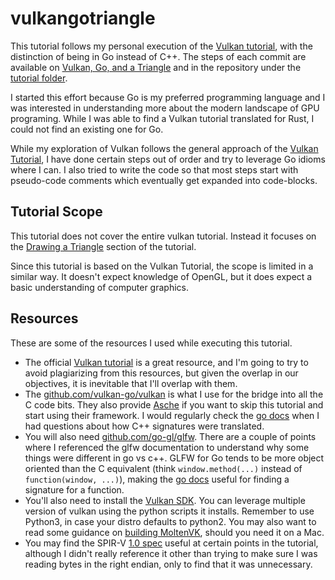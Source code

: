 # vulkangotriangle

This tutorial follows my personal execution of the [Vulkan tutorial](https://vulkan-tutorial.com/), with the distinction of being in Go instead of C++. The steps of each commit are available on [Vulkan, Go, and a Triangle](https://virtsoftcrazy.blogspot.com/2021/10/vulcan-go-and-triangle-part-1.html) and in the repository under the [tutorial folder](https://github.com/ibd1279/vulkangotutorial/tree/main/tutorial).

I started this effort because Go is my preferred programming language and I was interested in understanding more about the modern landscape of GPU programing. While I was able to find a Vulkan tutorial translated for Rust, I could not find an existing one for Go.

While my exploration of Vulkan follows the general approach of the [Vulkan Tutorial](https://vulkan-tutorial.com/), I have done certain steps out of order and try to leverage Go idioms where I can. I also tried to write the code so that most steps start with pseudo-code comments which eventually get expanded into code-blocks.

## Tutorial Scope

This tutorial does not cover the entire vulkan tutorial. Instead it focuses on the [Drawing a Triangle](https://vulkan-tutorial.com/Drawing_a_triangle/Setup/Base_code) section of the tutorial.

Since this tutorial is based on the Vulkan Tutorial, the scope is limited in a similar way. It doesn't expect knowledge of OpenGL, but it does expect a basic understanding of computer graphics.

## Resources

These are some of the resources I used while executing this tutorial.

* The official [Vulkan tutorial](https://vulkan-tutorial.com/) is a great resource, and I'm going to try to avoid plagiarizing from this resources, but given the overlap in our objectives, it is inevitable that I'll overlap with them.
* The [github.com/vulkan-go/vulkan](https://github.com/vulkan-go/vulkan) is what I use for the bridge into all the C code bits. They also provide [Asche](https://github.com/vulkan-go/asche) if you want to skip this tutorial and start using their framework. I would regularly check the [go docs](https://pkg.go.dev/github.com/vulkan-go/vulkan) when I had questions about how C++ signatures were translated.
* You will also need [github.com/go-gl/glfw](https://github.com/go-gl/glfw). There are a couple of points where I referenced the glfw documentation to understand why some things were different in go vs c++. GLFW for Go tends to be more object oriented than the C equivalent (think `window.method(...)` instead of  `function(window, ...)`), making the [go docs](https://pkg.go.dev/github.com/go-gl/glfw/v3.3/glfw) useful for finding a signature for a function.
* You'll also need to install the [Vulkan SDK](https://vulkan.lunarg.com/sdk/home). You can leverage multiple version of vulkan using the python scripts it installs. Remember to use Python3, in case your distro defaults to python2. You may also want to read some guidance on [building MoltenVK](https://github.com/KhronosGroup/MoltenVK#building), should you need it on a Mac.
* You may find the SPIR-V [1.0 spec](https://www.khronos.org/registry/SPIR-V/specs/1.0/SPIRV.pdf) useful at certain points in the tutorial, although I didn't really reference it other than trying to make sure I was reading bytes in the right endian, only to find that it was unnecessary.